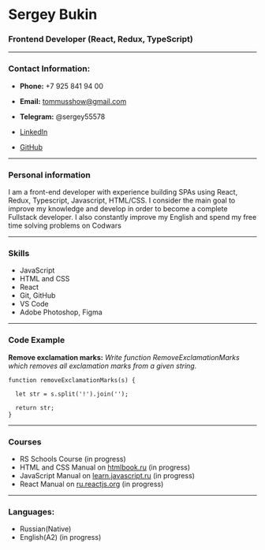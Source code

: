 # Sergey Bukin

### Frontend Developer (React, Redux, TypeScript)

-------------------------------------------------------------------------------

### Contact Information: 

* **Phone:** +7 925 841 94 00
* **Email:** tommusshow@gmail.com
* **Telegram:** @sergey55578

* [LinkedIn](https://www.linkedin.com/mwlite/in/sergey-bukin-006528220)
* [GitHub](https://github.com/MrTomMus)

-------------------------------------------------------------------------------

### Personal information

I am a front-end developer with experience building SPAs using React, Redux, Typescript, Javascript, HTML/CSS. 
I consider the main goal to improve my knowledge and develop in order to become a complete Fullstack developer. I also constantly improve my English and spend my free time solving problems on Codwars

-------------------------------------------------------------------------------

### Skills

* JavaScript
* HTML and CSS
* React
* Git, GitHub
* VS Code
* Adobe Photoshop, Figma

-------------------------------------------------------------------------------

### Code Example

**Remove exclamation marks:** *Write function RemoveExclamationMarks which removes all exclamation marks from a given string.*

```
function removeExclamationMarks(s) {

  let str = s.split('!').join('');

  return str;
}
```

-------------------------------------------------------------------------------

### Courses

* RS Schools Course (in progress)
* HTML and CSS Manual on [htmlbook.ru](http://htmlbook.ru) (in progress)
* JavaScript Manual on [learn.javascript.ru](https://learn.javascript.ru/) (in progress)
* React Manual on [ru.reactjs.org](https://ru.reactjs.org/docs/getting-started.html) (in progress)

-------------------------------------------------------------------------------

### Languages:

* Russian(Native)
* English(A2) (in progress)




